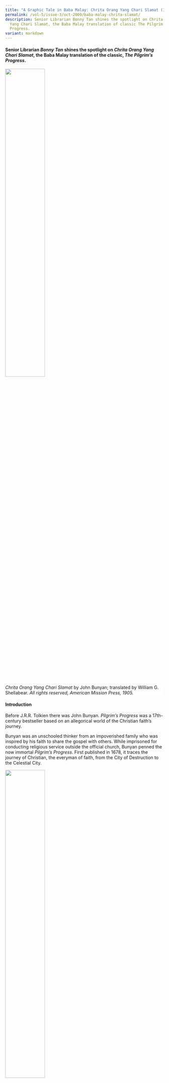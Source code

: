 ```yaml
---
title: "A Graphic Tale in Baba Malay: Chrita Orang Yang Chari Slamat (1905)"
permalink: /vol-5/issue-3/oct-2009/baba-malay-chrita-slamat/
description: Senior Librarian Bonny Tan shines the spotlight on Chrita Orang
  Yang Chari Slamat, the Baba Malay translation of classic The Pilgrim’s
  Progress.
variant: markdown
---
```

#### Senior Librarian *Bonny Tan* shines the spotlight on *Chrita Orang Yang Chari Slamat*, the Baba Malay translation of the classic, *The Pilgrim’s Progress*.

<img style="width:50%;" src="/images/Vol%205%20Issue%203/BabaMalay/Chrita%20Orang%20book%20cover.jpg">
 <div style="background-color: white;"><i>Chrita Orang Yang Chari Slamat</i> by John Bunyan; translated by William G. Shellabear. <i>All rights reserved, American Mission Press, 1905.</i></div>
 
#### **Introduction**

Before J.R.R. Tolkien there was John Bunyan. *Pilgrim’s Progress* was a 17th-century bestseller based on an allegorical world of the Christian faith’s journey.

Bunyan was an unschooled thinker from an impoverished family who was inspired by his faith to share the gospel with others. While imprisoned for conducting religious service outside the official church, Bunyan penned the now immortal *Pilgrim’s Progress*. First published in 1678, it traces the journey of Christian, the everyman of faith, from the City of Destruction to the Celestial City.

<img style="width:50%;" src="/images/Vol%205%20Issue%203/BabaMalay/Christian%20leaves%20his%20home1.jpg">
 <div style="background-color: white;">Christian leaves his home. <i>Image reproduced from Bunyan, J. (1905). Chrita orang yang chari slamat. All rights reserved, American Mission Press, 1905.</i></div>

Caricatures representing spiritual encounters and transformation, culled from Biblical parables and various scriptural references, show that the adventure could very well have been Bunyan’s own spiritual autobiography. Bunyan conveyed the convert’s life of faith so simply yet vividly through the allegorical sojourn that it soon became a bestseller in England. It was then carried beyond the English shore by missionaries who fanned out to the outposts of the colonised world.

The book has been translated into more than 200 languages, was never out of print and remains one of the most widely read today.

Almost 250 years since its first publication, another passionate Christian in Malaya translated this classic into Baba Malay. He was none other than soldier, scholar and missionary William Shellabear.

#### **Malay Translations**

**<center>“It would be difficult to name an English classic which would seem less likely to appeal to the frankly hedonistic Malays than Bunyan’s <i>Pilgrim’s Progress</i>. Yet there are three translations of this book in the Malay language”.[^1]</center>**


The story of the Pilgrim was already much alive among the local community at the turn of the 20th century. For instance, in the 1880s, readings from *Pilgrim’s Progress* in Chinese were conducted at the Prinsep Street Church for Straits Chinese, accompanied by singing in English and Malay concerning the life and works of Bunyan and illustrated using magic-lantern slides.[^2] Characters such as Worldly Wiseman and Hopeful were thus part of the Christian vocabulary among the Straits Chinese prior to the publication of the story in Baba Malay.

In the Malay Archipelago, the tale had had several translations and versions. One of the earliest translations was done in Jawi some time in the 1880s; it was then followed by a Dutch romanised Malay version. In the Malay Peninsula, Benjamin Keasberry, a missionary serving under the London Missionary Society and father of Malaya’s early printing press, brought out one of the first Malay versions.

Shellabear’s translation however was unique in the Malay Peninsula as it was in Baba Malay and published especially for the Straits Chinese community. Shellabear makes reference to one of these earlier publications and his reasons for publishing a version for the Straits Chinese in the introduction to his book:

*“Ada brapa puloh tahun dhulu satu tuan yang pandai skali sudah pindahkan ini chrita dalam bhasa orang Mlayu: ttapi sbab dia pakai perkata’an yang dalam-dalam, terlampon susah orang China peranakan mngerti, dan sbab itu kita bharu pindahkan ini chrita dalam bhasa Mlayu peranakan, spaya smoa orang China dan nonya-nonya yang chakap Mlayu boleh mngerti baik baik.”*

(“Several decades ago, an intelligent gentleman translated this tale to Malay. However, as he used complex terms, the Chinese Peranakans found it difficult to understand. Because of this, we have translated this tale into Peranakan Malay so all Chinese and their women folk who speak Malay will be able to better understand it.”)

<img src="/images/Vol%205%20Issue%203/BabaMalay/Christian%20with%20wife%20&amp;%20children1.jpg" style="width:100%;">
 <div style="background-color: white;">Christian with his wife and children.<i> Image reproduced from Bunyan, J. (1905). Chrita orang yang chari slamat, p. 2. All rights reserved, American Mission Press, 1905. </i></div>

Slightly more than a decade after Keasberry passed away, Shellabear came to Singapore in 1887, not as a missionary but as a military man in the British Royal Engineers, assigned to build Singapore’s defence. He fell in love with the Malay soldiers under his command and sought to take the gospel story to them. Thus his passion turned him to translating religious works into Malay and, conversely, translating Malay classical mythology into English. Leaving the military, he joined the Methodist Missions and established the Methodist Mission Press in Singapore which brought out various publications in Malay along with invaluable language tools such as English-Malay dictionaries and grammars, which are still highly regarded even today.

The press and his translation work took much of his time, but Shellabear had to return to England in 1894 on account of his wife Fanny’s ill health. She unfortunately passed away and Shellabear returned to Singapore and later married Emma Ferris in 1897, an active Methodist missionary whose work had crossed paths with his. By 1904, the Shellabears’ base for missionary work had moved to Malacca, the heartland of the Straits Chinese. It was here that Shellabear would translate *Pilgrim’s Progress*.

#### **The Use of Baba Malay**

Shellabear had already made the acquaintance of the unique hybrid community of Chinese in Singapore, many of whom traced their genealogy to the Malaccan Straits Chinese. This included prominent community member, Tan Keong Keng, who was one of the early Straits Chinese to adopt the thoroughly Western idea of having his daughters educated.[^3] Thus he persuaded the Shellabears to establish a school for girls in Malacca. Tan’s home at Heeren Street in Malacca was given to Emma Shellabear and Ada Pugh to start the institution – a task most suited to Shellabear’s wife Emma who had already been active in the Methodist girls’ school in Singapore.

<img style="width:100%;" src="/images/Vol%205%20Issue%203/BabaMalay/Interpreter's%20house.jpg">
 <div style="background-color: white;">Interpreter’s home. <i>Image reproduced from Bunyan, J. (1905). Chrita orang yang chari slamat, p. 33. All rights reserved, American Mission Press, 1905.</i></div>

Meanwhile, Tan sent his only son, Tan Cheng Poh, to Shellabear to learn how to type and practise English. With little to translate to English, Emma considered having him translate a children’s version of *Pilgrim’s Progress* into Baba Malay instead. The exercise was Shellabear’s first introduction to Baba Malay and he became fascinated with its “distinct dialect of Malay, with very definite idioms and rules of its own”.[^4] Another Baba, Chin Cheng Yong, was recruited to help in verifying the accuracy of the translation; but little is known of him.

In translating *Pilgrim’s Progress*, Shellabear kept close to the original text, including scriptural references which Bunyan had noted. He was careful to keep his translated language simple and clear: “Skali-kali kita t’ada pakai perkata’an yang dalam-dalam atau yang orang susah mngerti, mlainkan dalami agama punya perkara ada juga sdikit perkata’an yang orang t’ada pakai s-hari-hari…” (“Thus we have refrained from using complex terms or those people find too difficult to understand, except for that pertaining to religious terms which may not be frequently used by most…”)

Particularly challenging were the translations of the book’s place names as many are abstract terms with peculiar Christian connotations. Shellabear had used an older Malay edition of the story, lithographed in Munshi Abdullah’s Jawi script, to help determine the translations of the various characters.[^5] Thus most of the terms were translated into more formal Malay terms or, if not, were taken directly from the English or Christian terms. For example, Christian’s name is literally translated as “Kristian”, while “Beulah Land” is transcribed as “Tanah Biulah”. The title of the book *Pilgrim’s Progress* has cleverly been simplified to *Orang Yang Chari Slamat* (“One Who Seeks Salvation”), although this title could have been Keasberry’s original translation or that of the earlier versions in Malay.[^6] To assist his readers in grasping the meanings of these terms, the appendix lists all the given place names and personal names with both Baba Malay and English translations along with page references. This is followed by a glossary of terms with both a Peranakan explanation and an English translation. Some terms include definitions according to Malay terms. For example, “gombala” is explained in Malay as “gumol” or “wrestle”.

More interestingly, Shellabear expressed the need to include in the glossary English terms because he expected many of his readers to be proficient in English: “Lagi pun dalam ini chrita ada banyak nama orang dan nama tmpat yang kita sudah kumpolkan, dan sudah taroh Inggris-nya yang John Bunyan sudah pakai, spaya orang yang tahu bhasa Inggris boleh bandingkan dan boleh mngerti lagi baik…” (“Also, in this tale, many personal pronouns and place names we have compiled with English terms that John Bunyan himself used so those who understand English can compare and better understand…”).

However, the grammar of the text conveys some of the unique nuances inherent in Baba Malay, mainly influenced by Hokkien linguistic constructs. For example, this sentence found in the introduction is full of the idiomatic phrases peculiar to Baba Malay: “Ttapi John Bunyan ta’mau ikut itu ong ke kau punya smbahyang, dan sbab itu bila dia ajar dalam dia punya greja dia kna tangkap, dan dia kna tutop dalam jel….”[^7] (“However, John Bunyan did not want to follow the religious practices of the official church and so, when he taught at his own religious gathering he was caught and placed in jail….”). “Punya”, a Malay term meaning “to own” is used instead as the Hokkien possessive particle “e”, a common construct found in Baba Malay, is unknown in vernacular Malay. In the same vein, “kena” is also used to convey passive past – “dia kena tangkap”. “Ong ke kau” is a Hokkien idiomatic term which Shellabear explained in the previous sentence as “Kompani punya greja” (The company’s church). “Jel” is also a transliteration from the English “jail”. Thus, as is typical of the Baba language, the text has a mix of Malay, Hokkien and English terms.

However, it is only in the introduction to the text that Shellabear remains true to Baba Malay. In the translation of the story, a more proper though low Malay is applied. Thus, although key terms such as “punya” are consistently applied, other typical terms such as “gua” for the personal pronoun “I” and “lu” for “you” are not used. Instead, Shellabear applies the Malay terms “sahya” (“saya” or “I”) and “angkau” (“engkau” or “you”).[^8] That Shellabear retained the more “proper” Malay expressions and terms in the translation may mean that he wanted a wider audience for the book and showed his higher regard for the use of standard Malay.

#### **Illustrations of the Straits Chinese**

T.W. Cherry had taken over from Shellabear in the running of the Methodist printing press in Singapore. In mid-1904, C.W. Bradley, a young illustrator, had been sent by the American Methodist Missions to assist Cherry in the work of the printing press. Unfortunately, Bradley proved inadequate in printing duties as his only experience had been as a cartoonist for a newspaper. As the Missions had to pay for his passage home, he was sent to Shellabear in Malacca to illustrate *Pilgrim’s Progress* to make it worth their money.[^9] The result was 24 fine-line drawings that detail the life of the Chinese in the Straits Settlements at the turn of the 20th century.

<img src="/images/Vol%205%20Issue%203/BabaMalay/Hill%20of%20Difficulty.jpg" style="width:50%;">
 <div style="background-color: white;">Hill of Difficulty. <i> Image reproduced from Bunyan, J. (1905). Chrita orang yang chari slamat, p. 55. All rights reserved, American Mission Press, 1905. </i></div>

In the introduction, Shellabear praised Bradley for his accurate depiction of the local people and scenery: “dia sudah tulis btul sperti rupa orang dan rumah-rumah dan pokok-pokok yang kita tengok sini s-hari-hari” (“he has made realistic drawings of people, homes and trees that we see daily”).

<img style="width:100%;" src="/images/Vol%205%20Issue%203/BabaMalay/Chrita.jpg">
 <div style="background-color: white;">Lord Worldly-wise wants to educate Christian. <i>Image reproduced from Bunyan, J. (1905). Chrita orang yang chari slamat, p. 17. All rights reserved, American Mission Press, 1905.</i></div>

Indeed, the background scenes in the illustrations include coconut trees and banana clumps typically found in tropical Malaya. The familiar facades of the Malayan shop house and its interiors are also sketched. However, it is noteworthy that Si Kristian (Christian) is depicted as a typical Qing Chinese, complete with queue and Chinese clogs. However, when he encounters Tuan Pandai-chari-dunia (Mr Worldly-wise), the wealthy man rides a modern horse-drawn carriage driven by what appears to be young barefoot Malays wearing Turkish hats. The wealthy Chinese dons a mix of oriental and modern Western clothes topped with an English hat. Interestingly, Si Kristian acquires these Western trappings – a top hat and shoes – soon after his burden of sin falls away at the foot of the cross. It is uncertain if the Western costumes represent the Baba dress at the turn of the century since many of the drawings seem mainly of generic Chinese that had come to Malaya. Nonyas in kebayas and Babas of yore in their hybridised costumes are not really reflected in Bradley’s illustrations.

<img style="width:100%;" src="/images/Vol%205%20Issue%203/BabaMalay/His%20Burden%20.jpg">
 <div style="background-color: white;">His burden fell away at the cross.<i> Image reproduced from Bunyan, J. (1905). Chrita orang yang chari slamat, p. 47. All rights reserved, American Mission Press, 1905.</i></div>

At Pasar Sia Sia (Vanity Fair), a detailed scene of the local Chinese congregating at a marketplace, shows a vignette of the 20th century Malayan Chinese community in its complex social world. Many were likely part of the influx of immigrants who had journeyed from China since the 1880s. In fact, Singapore’s Chinese population had almost doubled from 87,0000 in 1881 to 164,0000 by the 1900s.[^10]

<img style="width:100%;" src="/images/Vol%205%20Issue%203/BabaMalay/Vanity%20Fair%20.jpg">
 <div style="background-color: white;">Vanity Fair.<i> Image reproduced from Bunyan, J. (1905). Chrita orang yang chari slamat, p. 125. All rights reserved, American Mission Press, 1905.</i></div>

On the extreme right of the picture is a tea house located in a typical Straits Chinese house. Beside it, a letter writer reads a letter while a crowd of patrons await his services. Scenes from the wet market show vegetables sold on the dirt floor while chicks roam at the feet of men having their hair cleaned of lice, all showing Bradley’s keen eye for detail. At the foot of a *wayang* performance are food stalls where Chinese men eat while squatting on their chairs. Among the sea of fair-skinned men are a few Malays and turbaned Indians.

The shophouses with tiled sloping roofs, wooden shutters and animal figures in plaster below the windows are those found in the Straits Settlements. Other drawings give details of the interiors of Chinese mansions and, in contrast, the humble home of Si Kristian. They do not necessarily show the Malayan features or cosmopolitan designs which now have become associated with Peranakans. In fact, much of the interiors are of Chinese taste. Nevertheless, the graphic details of Bradley’s illustrations are invaluable for the study of the social lives of the local Chinese in the early 20th century.

#### **Shellabear’s Celestial City**

The publication was released in November 1905 and, by 1913, Shellabear had published the New Testament – *Kitab Perjanjian Bahru* – in Baba Malay, along with an article on Baba Malay in the *Journal of the Malayan Branch of the Royal Asiatic Society*. Although he remained a premier scholar of Malay text and focused mainly on publishing in Malay, these Baba publications testify to Shellabear’s versatility and interest in the wider local community.

By 1917, however, translation work and ministry took its toll on Shellabear and he returned to the United States on furlough. Even though he attempted a return to the East, health and internal politics lead him to retire from missionary work by 1919. Yet he never left his love for the Malays and Malay works, mastering Arabic later in life and then teaching and writing about the Malays while at the School of Missions at Drew University.

The story does not end here. In 1955, eight years after Shellabear’s death, his son-in-law R.A. Blasdell continued the family tradition and published a higher Malay version of *Pilgrim’s Progress* as *Cherita Darihal Orang Yang Menchari Selamat* (1955) (“The Story of One Seeking Salvation”).

*Chrita Orang Yang Chari Slamat* is part of the Rare Book Collection in the National Library Singapore. It has been digitised and can be found online at <a href="https://www.nlb.gov.sg/main/home">National Library Online</a> or at the Lee Kong Chian Reference Library on microfilm NL8790.

<i>The author wishes to acknowledge the invaluable help of Dr Robert Hunt who pointed to details of Shellabear’s life and publications and provided access to unpublished materials.</i>

<br>
<div style="background-color: white;">
<br>
<img src="/images/vol-9-issue-3/In%20Cookery%20We%20Trust/Bonny_Tan.png" style="width: 100px; height: 100px;">
<center><b>Bonny Tan</b><br>Senior Librarian<br> Lee Kong Chian Reference Library<br> National Library</center></div>

#### **REFERENCES**

Anak Singapura, “[Notes of the Day](http://eresources.nlb.gov.sg/newspapers/Digitised/Article/straitstimes19341212-1.2.38),” _Straits Times_, 12 December 1934, 10. (From NewspaperSG)

C.M. Turnbull, _[A History of Singapore, 1819–1988](https://eservice.nlb.gov.sg/item_holding.aspx?bid=5178825)_ (Singapore: Oxford University Press, 1989). (Call no. RSING 959.57 TUR)

John Bunyan, _[Chrita Orang Yang Chari Slamat](https://eresources.nlb.gov.sg/printheritage/detail/152ef51f-0ad6-4647-ba6c-d4d207373799.aspx)_ (Singapore: American Mission Press, 1905). (From BookSG; call no. Malay RRARE 823.4 BUN; microfilm NL8790)

Robert Hunt, “The Life of William Shellabear,” _Journal of the Malayan Branch of the Royal Asiatic Society_ 66, no. 2 (1993): 37–72. (From JSTOR via NLB’s [eResources](http://eresources.nlb.gov.sg/) website)

Robert Hunt, _[William Shellabear: A Biography](https://eservice.nlb.gov.sg/item_holding.aspx?bid=7855335)_ &nbsp;(Kuala Lumpur: University of Malaya Press, 1996). (Call no. RSING 266.0095957 HUN)

&nbsp;“[Untitled](http://eresources.nlb.gov.sg/newspapers/Digitised/Article/straitstimes18870711-1.2.16),” _Straits Times_, 11 July 1887, 2. (From NewspaperSG)

W.G. Shellabear, “Baba Malay: An Introduction to the Language of the Straits-Born Chinese,” _Journal of the Straits Branch of the Royal Asiatic Society_ no. 65 (December 1913): 49–63. (From JSTOR via NLB’s [eResources](http://eresources.nlb.gov.sg/) website)

W.G. Shellabear, _The Life of the Reverend W. G. Shellabear, DD_, ed. and annotated Robert Hunt. (Unpublished)

#### **NOTES**

[^1]: Anak Singapura, “[Notes of the Day](http://eresources.nlb.gov.sg/newspapers/Digitised/Article/straitstimes19341212-1.2.38),” _Straits Times_, 12 December 1934, 10. (From NewspaperSG)

[^2]: &nbsp;“[Untitled](http://eresources.nlb.gov.sg/newspapers/Digitised/Article/straitstimes18870711-1.2.16),” _Straits Times_, 11 July 1887, 2. (From NewspaperSG)

[^3]: Song, 529.

[^4]: W.G. Shellabear, _The Life of the Reverend W. G. Shellabear, DD_, ed. and annotated Robert Hunt, 37.

[^5]: Shellabear, _Reverend W. G. Shellabear,_ 37.

[^6]: I was unable to find the translation by Keasberry or the earlier Javanese translations.

[^7]: W.G. Shellabear, “Baba Malay: An Introduction to the Language of the Straits-Born Chinese,” _Journal of the Straits Branch of the Royal Asiatic Society_ no. 65 (December 1913): 49–63. (From JSTOR via NLB’s [eResources](http://eresources.nlb.gov.sg/) website); John Bunyan, _[Chrita Orang Yang Chari Slamat](https://eresources.nlb.gov.sg/printheritage/detail/152ef51f-0ad6-4647-ba6c-d4d207373799.aspx)_ (Singapore: American Mission Press, 1905). (From BookSG; call no. Malay RRARE 823.4 BUN; microfilm NL8790)

[^8]: Shellabear was well aware of the use of these Hokkien terms and actually explained the different usage in both Baba Malay and vernacular Malay in his article Shellabear, “Baba Malay.”

[^9]: Shellabear, _Reverend W. G. Shellabear,_ 37.

[^10]: C.M. Turnbull, _[A History of Singapore, 1819–1988](https://eservice.nlb.gov.sg/item_holding.aspx?bid=5178825)_ (Singapore: Oxford University Press, 1989), 95. (Call no. RSING 959.57 TUR)